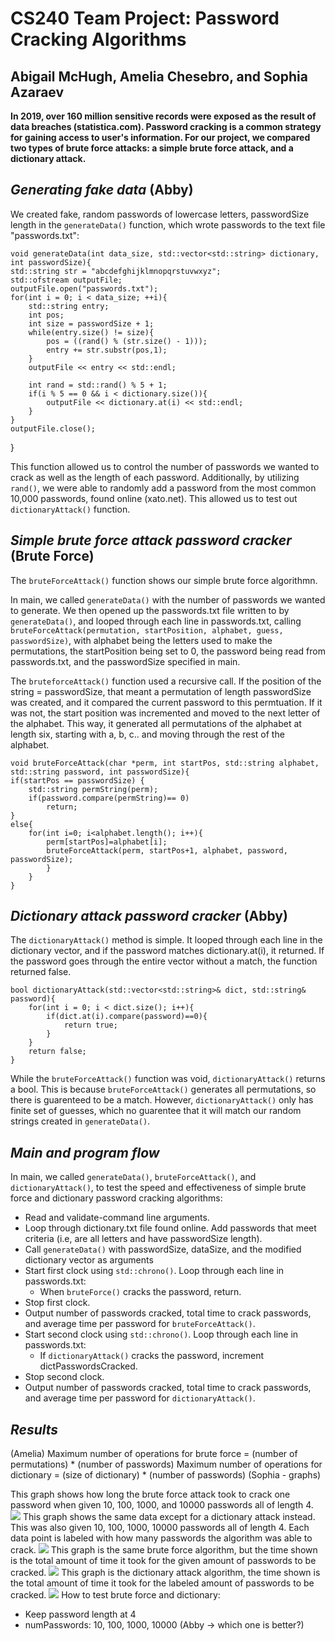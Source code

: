 # CS240 Team Project: Password Cracking Algorithms
## Abigail McHugh, Amelia Chesebro, and Sophia Azaraev

**In 2019, over 160 million sensitive records were exposed as the result of data breaches (statistica.com). Password cracking is a common strategy for gaining access to user's information.
For our project, we compared two types of brute force attacks: a simple brute force attack, and a
dictionary attack.**

## _Generating fake data_ (Abby)
We created fake, random passwords of lowercase letters, passwordSize length in the `generateData()` function, which wrote passwords to the text file "passwords.txt": 

	void generateData(int data_size, std::vector<std::string> dictionary, int passwordSize){
	std::string str = "abcdefghijklmnopqrstuvwxyz";
	std::ofstream outputFile;
	outputFile.open("passwords.txt");
	for(int i = 0; i < data_size; ++i){
		std::string entry;
		int pos;
		int size = passwordSize + 1;
		while(entry.size() != size){
			pos = ((rand() % (str.size() - 1)));
			entry += str.substr(pos,1);
		}
		outputFile << entry << std::endl;

		int rand = std::rand() % 5 + 1;
		if(i % 5 == 0 && i < dictionary.size()){
			outputFile << dictionary.at(i) << std::endl;
		}
	}
	outputFile.close();
}

This function allowed us to control the number of passwords we wanted to crack as well as the length of each password. Additionally, by utilizing `rand()`, we were able to randomly add a password from the most common 10,000 passwords, found online (xato.net). This allowed us to test out `dictionaryAttack()` function.

## _Simple brute force attack password cracker_ (Brute Force)
The `bruteForceAttack()` function shows our simple brute force algorithmn.

In main, we called `generateData()` with the number of passwords we wanted to generate. We then opened up the passwords.txt file written to by `generateData()`, and looped through each line in passwords.txt, calling `bruteForceAttack(permutation, startPosition, alphabet, guess, passwordSize)`, with alphabet being the letters used to make the permutations, the startPosition being set to 0, the password being read from passwords.txt, and the passwordSize specified in main.

The `bruteforceAttack()` function used a recursive call. If the position of the string = passwordSize, that meant a permutation of length passwordSize was created, and it compared the current password to this permtuation. If it was not, the start position was incremented and moved to the next letter of the alphabet. This way, it generated all permutations of the alphabet at length six, starting with a, b, c.. and moving through the rest of the alphabet.

	void bruteForceAttack(char *perm, int startPos, std::string alphabet, std::string password, int passwordSize){
	if(startPos == passwordSize) {
		std::string permString(perm);
		if(password.compare(permString)== 0)
			return;
	}
	else{
		for(int i=0; i<alphabet.length(); i++){
			perm[startPos]=alphabet[i];
			bruteForceAttack(perm, startPos+1, alphabet, password, passwordSize);
			}
		}	
	}

## _Dictionary attack password cracker_ (Abby)
The `dictionaryAttack()` method is simple. It looped through each line in the dictionary vector, and if the password matches dictionary.at(i), it returned. If the password goes through the entire vector without a match, the function returned false.

	bool dictionaryAttack(std::vector<std::string>& dict, std::string& password){
		for(int i = 0; i < dict.size(); i++){
			if(dict.at(i).compare(password)==0){
				return true;
			}
		}
		return false;
	}

While the `bruteForceAttack()` function was void, `dictionaryAttack()` returns a bool. This is because `bruteForceAttack()` generates all permutations, so there is guarenteed to be a match. However, `dictionaryAttack()` only has finite set of guesses, which no guarentee that it will match our random strings created in `generateData()`. 

## _Main and program flow_
In main, we called `generateData()`, `bruteForceAttack()`, and `dictionaryAttack()`, to test the speed and effectiveness of simple brute force and dictionary password cracking algorithms:
- Read and validate-command line arguments.
- Loop through dictionary.txt file found online. Add passwords that meet criteria (i.e, are all letters and have passwordSize 	length).
- Call `generateData()` with passwordSize, dataSize, and the modified dictionary vector as arguments
- Start first clock using `std::chrono()`. Loop through each line in passwords.txt:
    - When `bruteForce()` cracks the password, return.
- Stop first clock.
- Output number of passwords cracked, total time to crack passwords, and average time per password for `bruteForceAttack()`.
- Start second clock using `std::chrono()`. Loop through each line in passwords.txt:
    - If `dictionaryAttack()` cracks the password, increment dictPasswordsCracked.
- Stop second clock.
- Output number of passwords cracked, total time to crack passwords, and average time per password for `dictionaryAttack()`.

## _Results_ 
(Amelia)
Maximum number of operations for brute force = (number of permutations) * (number of passwords)
Maximum number of operations for dictionary = (size of dictionary) * (number of passwords)
(Sophia - graphs)

This graph shows how long the brute force attack took to crack one password when given 10, 100, 1000, and 10000 passwords all of length 4.
![](images/Brute1.png)
This graph shows the same data except for a dictionary attack instead. This was also given 10, 100, 1000, 10000 passwords all of length 4. Each data point is labeled with how many passwords the algorithm was able to crack.
![](images/Dic1.png)
This graph is the same brute force algorithm, but the time shown is the total amount of time it took for the given amount of passwords to be cracked. 
![](images/Brute2.png)
This graph is the dictionary attack algorithm, the time shown is the total amount of time it took for the labeled amount of passwords to be cracked. 
![](images/Dic2.png)
How to test brute force and dictionary:
- Keep password length at 4
- numPasswords: 10, 100, 1000, 10000
(Abby -> which one is better?)
